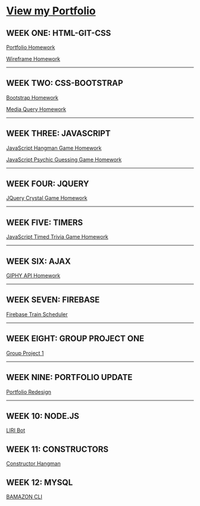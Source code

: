 # <a href="https://august-johnson.github.io/">View my Portfolio</a>

## WEEK ONE: HTML-GIT-CSS
<a href="https://august-johnson.github.io/01-html-git-css/portfolio/index.html" target="_blank">Portfolio Homework</a>

<a href="https://august-johnson.github.io/01-html-git-css/wireframe/index.html" target="_blank">Wireframe Homework</a>
<hr>

## WEEK TWO: CSS-BOOTSTRAP
<a href="https://august-johnson.github.io/02-css-bootstrap/Bootstrap-Portfolio/index.html" target="_blank">Bootstrap Homework</a>

<a href="https://august-johnson.github.io/02-cs-bootstrap/Responsive-Portfolio/index.html" target="_blank">Media Query Homework</a>
<hr>

## WEEK THREE: JAVASCRIPT
<a href="https://august-johnson.github.io/03-javascript/hangman-game/index.html" target="_blank">JavaScript Hangman Game Homework</a>

<a href="https://august-johnson.github.io/03-javascript/psychic-game/index.html" target="_blank">JavaScript Psychic Guessing Game Homework</a>
<hr>

## WEEK FOUR: JQUERY
<a href="https://august-johnson.github.io/04-jquery/crystal-game/index.html" target="_blank">JQuery Crystal Game Homework</a>
<hr>

## WEEK FIVE: TIMERS
<a href="https://august-johnson.github.io/05-timers/triviagame/index.html" target="_blank">JavaScript Timed Trivia Game Homework</a>
<hr>

## WEEK SIX: AJAX
<a href="https://august-johnson.github.io/06-ajax/GIFtastic/index.html" target="_blank">GIPHY API Homework</a>
<hr>

## WEEK SEVEN: FIREBASE
<a href="https://august-johnson.github.io/07-firebase/train-schedule/index.html" target="_blank">Firebase Train Scheduler</a>
<hr>

## WEEK EIGHT: GROUP PROJECT ONE
<a href="https://sindygeb.github.io/incredible-ninjas/" target="_blank">Group Project 1</a>
<hr>

## WEEK NINE: PORTFOLIO UPDATE
<a href="https://august-johnson.github.io/09-portfolio-update/index.html" target="_blank">Portfolio Redesign</a>
<hr>

## WEEK 10: NODE.JS
<a href="https://github.com/August-Johnson/August-Johnson.github.io/tree/master/10-nodejs" target="_blank">LIRI Bot</a>

## WEEK 11: CONSTRUCTORS
<a href="https://github.com/August-Johnson/August-Johnson.github.io/tree/master/11-js-constructors">Constructor Hangman</a>

## WEEK 12: MYSQL
<a href="https://github.com/August-Johnson/August-Johnson.github.io/tree/master/12-mysql" target="_blank">BAMAZON CLI</a>
